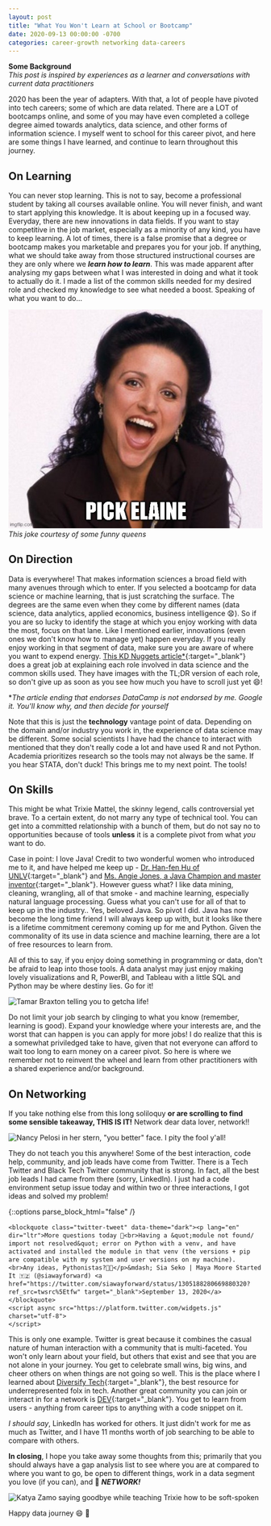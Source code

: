 ```yaml
---
layout: post
title: "What You Won't Learn at School or Bootcamp"
date: 2020-09-13 00:00:00 -0700
categories: career-growth networking data-careers
---
```


**Some Background**  
*This post is inspired by experiences as a learner and conversations with current data practitioners*

2020 has been the year of adapters. With that, a lot of people have pivoted into tech careers; some of which are data related. There are a LOT of bootcamps online, and some of you may have even completed a college degree aimed towards analytics, data science, and other forms of information science. I myself went to school for this career pivot, and here are some things I have learned, and continue to learn throughout this journey.

## On Learning

You can never stop learning. This is not to say, become a professional student by taking all courses available online. You will never finish, and want to start applying this knowledge. It is about keeping up in a focused way. Everyday, there are new innovations in data fields. If you want to stay competitive in the job market, especially as a minority of any kind, you have to keep learning. A lot of times, there is a false promise that a degree or bootcamp makes you marketable and prepares you for your job. If anything, what we should take away from those structured instructional courses are they are only where we ***learn how to learn***. This was made apparent after analysing my gaps between what I was interested in doing and what it took to actually do it. I made a list of the common skills needed for my desired role and checked my knowledge to see what needed a boost. Speaking of what you want to do...

![Pick Elaine](/assets/img/pick-elaine.jpg)  
*This joke courtesy of some funny queens*

## On Direction

Data is everywhere! That makes information sciences a broad field with many avenues through which to enter. If you selected a bootcamp for data science or machine learning, that is just scratching the surface. The degrees are the same even when they come by different names (data science, data analytics, applied economics, business intelligence :anguished:). So if you are so lucky to identify the stage at which you enjoy working with data the most, focus on that lane. Like I mentioned earlier, innovations (even ones we don't know how to manage yet) happen everyday. If you really enjoy working in that segment of data, make sure you are aware of where you want to expend energy. [This KD Nuggets article*](https://www.kdnuggets.com/2015/11/different-data-science-roles-industry.html){:target="_blank"} does a great job at explaining each role involved in data science and the common skills used. They have images with the TL;DR version of each role, so don't give up as soon as you see how much you have to scroll just yet :smile:!  

**The article ending that endorses DataCamp is not endorsed by me. Google it. You'll know why, and then decide for yourself*  

Note that this is just the **technology** vantage point of data. Depending on the domain and/or industry you work in, the experience of data science may be different. Some social scientists I have had the chance to interact with mentioned that they don't really code a lot and have used R and not Python. Academia prioritizes research so the tools may not always be the same. If you hear STATA, don't duck! This brings me to my next point. The tools!

## On Skills

This might be what Trixie Mattel, the skinny legend, calls controversial yet brave. To a certain extent, do not marry any type of technical tool. You can get into a committed relationship with a bunch of them, but do not say no to opportunities because of tools **unless** it is a complete pivot from what *you* want to do.

Case in point: I love Java! Credit to two wonderful women who introduced me to it, and have helped me keep up - [Dr. Han-fen Hu of UNLV](https://www.unlv.edu/people/han-fen-hu){:target="_blank"} and [Ms. Angie Jones, a Java Champion and master inventor](https://twitter.com/techgirl1908){:target="_blank"}. However guess what? I like data mining, cleaning, wrangling, all of that smoke - and machine learning, especially natural language processing. Guess what you can't use for all of that to keep up in the industry.. Yes, beloved Java. So pivot I did. Java has now become the long time friend I will always keep up with, but it looks like there is a lifetime commitment ceremony coming up for me and Python. Given the commonality of its use in data science and machine learning, there are a lot of free resources to learn from.

All of this to say, if you enjoy doing something in programming or data, don't be afraid to leap into those tools. A data analyst may just enjoy making lovely visualizations and R, PowerBI, and Tableau with a little SQL and Python may be where destiny lies. Go for it!

![Tamar Braxton telling you to getcha life!](https://media1.tenor.com/images/c0c1ec9a755e74fdae8747c89be90247/tenor.gif?itemid=13772574)

Do not limit your job search by clinging to what you know (remember, learning is good). Expand your knowledge where your interests are, and the worst that can happen is you can apply for more jobs! I do realize that this is a somewhat priviledged take to have, given that not everyone can afford to wait too long to earn money on a career pivot. So here is where we remember not to reinvent the wheel and learn from other practitioners with a shared experience and/or background.

## On Networking

If you take nothing else from this long soliloquy **or are scrolling to find some sensible takeaway, THIS IS IT!** Network dear data lover, network!!

![Nancy Pelosi in her stern, "you better" face. I pity the fool y'all!](https://media.giphy.com/media/RJERA4dW2m2ezM5Jpc/giphy.gif)

They do not teach you this anywhere! Some of the best interaction, code help, community, and job leads have come from Twitter. There is a Tech Twitter and Black Tech Twitter community that is strong. In fact, all the best job leads I had came from there (sorry, LinkedIn). I just had a code environment setup issue today and within two or three interactions, I got ideas and solved my problem!

{::options parse_block_html="false" /}

<div class="center">

    <blockquote class="twitter-tweet" data-theme="dark"><p lang="en" dir="ltr">More questions today 🙈<br>Having a &quot;module not found/ import not resolved&quot; error on Python with a venv, and have activated and installed the module in that venv (the versions + pip are compatible with my system and user versions on my machine). <br>Any ideas, Pythonistas?🙏🏽</p>&mdash; Sia Seko | Maya Moore Started It 🇹🇿 (@siawayforward) <a href="https://twitter.com/siawayforward/status/1305188280669880320?ref_src=twsrc%5Etfw" target="_blank">September 13, 2020</a>
    </blockquote> 
    <script async src="https://platform.twitter.com/widgets.js" charset="utf-8">
    </script>

</div>

This is only one example. Twitter is great because it combines the casual nature of human interaction with a community that is multi-faceted. You won't only learn about your field, but others that exist and see that you are not alone in your journey. You get to celebrate small wins, big wins, and cheer others on when things are not going so well. This is the place where I learned about [Diversify Tech](https://www.diversifytech.co/){:target="_blank"}, the best resource for underrepresented folx in tech. Another great community you can join or interact in for a network is [DEV](https://dev.to/){:target="_blank"}. You get to learn from users - anything from career tips to anything with a code snippet on it.

*I should say*, LinkedIn has worked for others. It just didn't work for me as much as Twitter, and I have 11 months worth of job searching to be able to compare with others.

**In closing**, I hope you take away some thoughts from this; primarily that you should always have a gap analysis list to see where you are at compared to where you want to go, be open to different things, work in a data segment you love (if you can), and :mega: ***NETWORK!***

![Katya Zamo saying goodbye while teaching Trixie how to be soft-spoken](https://64.media.tumblr.com/a75431ac3379267aeb7b4584585d101d/tumblr_pttos5nqCy1seoi8lo3_250.gifv)

Happy data journey :smile: :tada:
